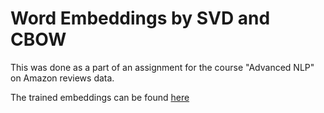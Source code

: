 # Word Embeddings by SVD and CBOW

This was done as a part of an assignment for the course "Advanced NLP" on Amazon reviews data.

The trained embeddings can be found [here](https://iiitaphyd-my.sharepoint.com/:f:/g/personal/sagar_joshi_research_iiit_ac_in/EhdUUO8e4itMmjNf39SKC34BJAEeVaEBFsvShhPkVVfpUA?e=wuTkE7)
